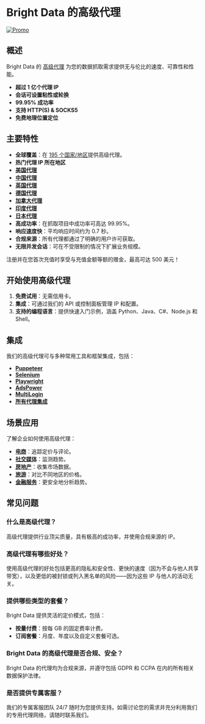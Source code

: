 # Bright Data 的高级代理
[![Promo](https://github.com/bright-cn/LinkedIn-Scraper/blob/main/Proxies%20and%20scrapers%20GitHub%20bonus%20banner.png)](https://www.bright.cn/solutions/premium-proxy)

## 概述
Bright Data 的 [高级代理](https://www.bright.cn/solutions/premium-proxy) 为您的数据抓取需求提供无与伦比的速度、可靠性和性能。
- **超过 1 亿个代理 IP**
- **会话可设置粘性或轮换**
- **99.95% 成功率**
- **支持 HTTP(S) & SOCKS5**
- **免费地理位置定位**

## 主要特性
- **全球覆盖**：在 [195 个国家/地区](https://www.bright.cn/locations)提供高级代理。
- **热门代理 IP 所在地区**
- [**美国代理**](https://www.bright.cn/locations/united-states)
- [**中国代理**](https://www.bright.cn/locations/cn)
- [**英国代理**](https://www.bright.cn/locations/gb)
- [**德国代理**](https://www.bright.cn/locations/de)
- [**加拿大代理**](https://www.bright.cn/locations/ca)
- [**印度代理**](https://www.bright.cn/locations/in)
- [**日本代理**](https://www.bright.cn/locations/jp)
- **高成功率**：在抓取项目中成功率可高达 99.95%。
- **响应速度快**：平均响应时间约为 0.7 秒。
- **合规来源**：所有代理都通过了明确的用户许可获取。
- **无限并发会话**：可在不受限制的情况下扩展业务规模。

注册并在您首次充值时享受与充值金额等额的赠金，最高可达 500 美元！

## 开始使用高级代理
1. **免费试用**：无需信用卡。
2. **集成**：可通过我们的 API 或控制面板管理 IP 和配置。
3. **支持的编程语言**：提供快速入门示例，涵盖 Python、Java、C#、Node.js 和 Shell。

## 集成
我们的高级代理可与多种常用工具和框架集成，包括：
- [**Puppeteer**](https://www.bright.cn/integration/puppeteer)
- [**Selenium**](https://www.bright.cn/integration/selenium)
- [**Playwright**](https://www.bright.cn/integration/playwright)
- [**AdsPower**](https://www.bright.cn/integration/adspower)
- [**MultiLogin**](https://www.bright.cn/integration/multilogin)
- [**所有代理集成**](https://www.bright.cn/integration)

## 场景应用
了解企业如何使用高级代理：
- [**电商**](https://www.bright.cn/use-cases/ecommerce)：追踪定价与评论。
- [**社交媒体**](https://www.bright.cn/use-cases/social-media-for-marketing)：监测趋势。
- [**房地产**](https://www.bright.cn/use-cases/real-estate)：收集市场数据。
- [**旅游**](https://www.bright.cn/use-cases/travel)：对比不同地区的价格。
- [**金融服务**](https://www.bright.cn/use-cases/financial)：更安全地分析趋势。

## 常见问题
### 什么是高级代理？
高级代理提供行业顶尖质量，具有极高的成功率，并使用合规来源的 IP。

### 高级代理有哪些好处？
使用高级代理的好处包括更高的隐私和安全性、更快的速度（因为不会与他人共享带宽），以及更低的被封锁或列入黑名单的风险——因为这些 IP 与他人的活动无关。

### 提供哪些类型的套餐？
Bright Data 提供灵活的定价模式，包括：
- **按量付费**：按每 GB 的固定费率计费。
- **订阅套餐**：月度、年度以及自定义套餐可选。

### Bright Data 的高级代理是否合规、安全？
Bright Data 的代理均为合规来源，并遵守包括 GDPR 和 CCPA 在内的所有相关数据保护法律。

### 是否提供专属客服？
我们的专属客服团队 24/7 随时为您提供支持。如需讨论您的需求并充分利用我们的专用代理网络，请随时联系我们。
